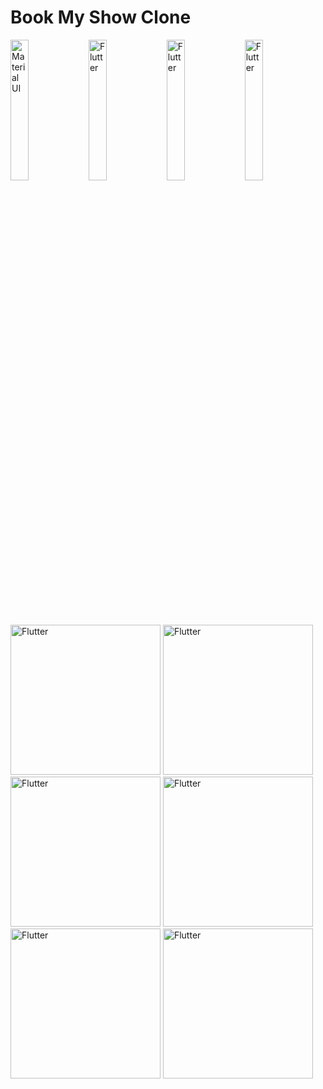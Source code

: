 # Book My Show Clone


<div> 
  <img src="https://user-images.githubusercontent.com/108117746/182670769-d8b46461-3aff-4989-ad2c-1225cf0af4e1.png" title="Material UI" alt="Material UI" width="24%"/>
  <img src="https://user-images.githubusercontent.com/108117746/182670802-b95e93d7-984c-427b-9a34-f9954f2c0cb2.png" title="Flutter" alt="Flutter" width="24%"/>
  <img src="https://user-images.githubusercontent.com/108117746/182670815-a0773769-c664-4a39-bd36-51ad5cdaeb60.png" title="Flutter" alt="Flutter" width="24%"/>
  <img src="https://user-images.githubusercontent.com/108117746/182670836-da94a69d-8dea-4a6f-ae1d-87cfa32befd2.png" title="Flutter" alt="Flutter" width="24%"/>
  <img src="https://user-images.githubusercontent.com/108117746/182670849-25454f30-df55-475d-8e34-00c50290e93f.png" title="Flutter" alt="Flutter" width="240"/>
  <img src="https://user-images.githubusercontent.com/108117746/182670871-4447861b-1fa9-410d-9ebf-5a0b0892a4a6.png" title="Flutter" alt="Flutter" width="240"/>
  <img src="https://user-images.githubusercontent.com/108117746/182670877-b0429ad5-45c5-47ca-b8ad-d5a1bc55e2e2.png" title="Flutter" alt="Flutter" width="240"/>  
  <img src="https://user-images.githubusercontent.com/108117746/182670893-9e0fd5b7-6586-4caf-94e8-ff3f5501d6e8.png" title="Flutter" alt="Flutter" width="240"/>
  <img src="https://user-images.githubusercontent.com/108117746/182670903-b1da842b-8601-4504-89c8-9e32fc1c9c59.png" title="Flutter" alt="Flutter" width="240"/>    
  <img src="https://user-images.githubusercontent.com/108117746/182699235-8e9a7f5e-06a9-405e-a8b8-12976bea39dc.png" title="Flutter" alt="Flutter" width="240"/>    
</div>

